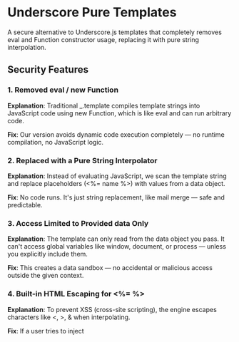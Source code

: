 # Underscore Pure Templates

A secure alternative to Underscore.js templates that completely removes eval and Function constructor usage, replacing it with pure string interpolation.

## Security Features

### 1. Removed eval / new Function
**Explanation**: Traditional _.template compiles template strings into JavaScript code using new Function, which is like eval and can run arbitrary code.

**Fix**: Our version avoids dynamic code execution completely — no runtime compilation, no JavaScript logic.

### 2. Replaced with a Pure String Interpolator
**Explanation**: Instead of evaluating JavaScript, we scan the template string and replace placeholders (<%= name %>) with values from a data object.

**Fix**: No code runs. It's just string replacement, like mail merge — safe and predictable.

### 3. Access Limited to Provided data Only
**Explanation**: The template can only read from the data object you pass. It can't access global variables like window, document, or process — unless you explicitly include them.

**Fix**: This creates a data sandbox — no accidental or malicious access outside the given context.

### 4. Built-in HTML Escaping for <%= %>
**Explanation**: To prevent XSS (cross-site scripting), the engine escapes characters like <, >, & when interpolating.

**Fix**: If a user tries to inject <script>, it shows up as text, not code.

### 5. Trusted Templates Only — No Dynamic Logic
**Explanation**: We don't allow users to define or inject template strings. Only trusted, developer-written templates are used.

**Fix**: Prevents template injection attacks where an attacker could slip in malicious template syntax.

### 6. Sanitization of data Inputs
**Explanation**: Even though templates are safe, we also validate and sanitize input data — removing suspicious keys (like window) or nested references.

**Fix**: Prevents tricking the system into revealing or rendering unexpected content, even indirectly.

### 7. No Access to JavaScript Logic
**Explanation**: Unlike _.template, which allows if, for, function, etc., our approach has no control structures.

**Fix**: Keeps templates logic-free and secure. Data goes in, text comes out — nothing more.

## Usage

```javascript
// Create a template
var template = _.template("Hello, <%= name %>!");

// Render the template with data
var result = template({ name: "John" });
// "Hello, John!"

// HTML escaping for security
var template2 = _.template("<p><%- userInput %></p>");
var result2 = template2({ userInput: "<script>alert('XSS')</script>" });
// "<p>&lt;script&gt;alert('XSS')&lt;/script&gt;</p>"
```

## Limitations

1. **No JavaScript Logic**: You cannot use JavaScript control structures like if, for, while, etc.
2. **No Function Calls**: You cannot call functions from within templates
3. **Limited Property Access**: Only simple property access and nested properties are supported
4. **No Dynamic Templates**: Templates should be defined by developers, not users

## Testing

Open `test-pure-template.html` in a browser to see examples of the pure template implementation.

## Security Comparison

| Feature | Original Underscore | Underscore Pure |
|---------|---------------------|-----------------|
| Eval/Function | Yes (unsafe) | No |
| JavaScript Logic | Yes (unsafe) | No |
| HTML Escaping | Optional | Default |
| Data Sandboxing | No | Yes |
| Dangerous Property Blocking | No | Yes |
| XSS Protection | Limited | Strong |

## When to Use

Use this implementation when:

1. You need simple string interpolation without logic
2. Security is a priority
3. You're working with untrusted data
4. You want to prevent XSS attacks

If you need more complex template logic, consider using a different templating engine with built-in security features, or ensure that your templates and data are completely trusted.
